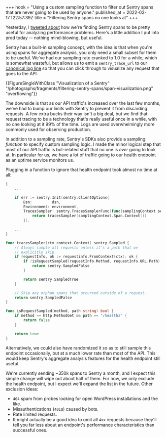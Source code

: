 +++
hook = "Using a custom sampling function to filter out Sentry spans that are never going to be used by anyone."
published_at = 2022-02-17T22:57:39Z
title = "Filtering Sentry spans no one looks at"
+++

Yesterday, I [tweeted about](https://twitter.com/brandur/status/1494025314342637568) how we're finding Sentry spans to be pretty useful for analyzing performance problems. Here's a little addition I put into prod today -- nothing mind-blowing, but useful.

Sentry has a built-in sampling concept, with the idea is that when you're using spans for aggregate analysis, you only need a small subset for them to be useful. We've had our sampling rate cranked to 1.0 for a while, which is somewhat wasteful, but allows us to emit a `sentry_trace_url` to our [canonical log line](/nanoglyphs/025-logs#canonical-log-lines-2) so that you can click through to visualize any request that goes to the API.

{{FigureSingleWithClass "Visualization of a Sentry" "/photographs/fragments/filtering-sentry-spans/span-visualization.png" "overflowing"}}

The downside is that as our API traffic's increased over the last few months, we've had to bump our limits with Sentry to prevent it from discarding requests. A few extra bucks their way isn't a big deal, but we find that request tracing to be a technology that's really useful once in a while, with no one looking at it 99% of the time. Logs are used overwhelmingly more commonly used for observing production.

In addition to a sampling rate, Sentry's SDKs also provide a sampling _function_ to specify custom sampling logic. I made the minor logical step that most of our API traffic is bot-related stuff that no one is _ever_ going to look at. In particular for us, we have a lot of traffic going to our health endpoint as an uptime service monitors us.

Plugging in a function to ignore that health endpoint took almost no time at all:

``` go
{
    ...

    if err := sentry.Init(sentry.ClientOptions{
        Dsn:         dsn,
        Environment: environment,
        TracesSampler: sentry.TracesSamplerFunc(func(samplingContext sentry.SamplingContext) sentry.Sampled {
            return tracesSampler(samplingContext.Span.Context())
        }),

    ...
}

func tracesSampler(ctx context.Context) sentry.Sampled {
    // Always sample all requests unless it's a path that we
    // explicitly skip.
    if requestInfo, ok := requestinfo.FromContext(ctx); ok {
        if !isRequestSampled(requestInfo.Method, requestInfo.URL.Path) {
            return sentry.SampledFalse
        }

        return sentry.SampledTrue
    }

    // Skip any orphan spans that occurred outside of a request.
    return sentry.SampledFalse
}

func isRequestSampled(method, path string) bool {
    if method == http.MethodGet && path == "/healthz" {
        return false
    }

    return true
}
```

Alternatively, we could also have randomized it so as to still sample this endpoint occasionally, but at a much lower rate than most of the API. This would keep Sentry's aggregate analysis features for the health endpoint still useful.

We're currently sending ~350k spans to Sentry a month, and I expect this simple change will wipe out about half of them. For now, we only exclude the health endpoint, but I expect we'll expand the list in the future. Other exclusion ideas:

* `404` spam from probes looking for open WordPress installations and the like.
* Misauthentications (`401`s) caused by bots.
* Rate limited requests.
* It might actually be a good idea to omit all `4xx` requests because they'll tell you far less about an endpoint's performance characteristics than successful ones.
